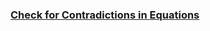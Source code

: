 ### [Check for Contradictions in Equations](https://leetcode.com/problems/check-for-contradictions-in-equations)

